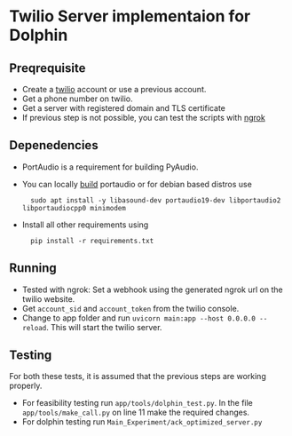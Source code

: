 # Twilio Server implementaion for Dolphin

## Preqrequisite
- Create a [twilio](https://www.twilio.com/try-twilio) account or use a previous account.
- Get a phone number on twilio.
- Get a server with registered domain and TLS certificate
- If previous step is not possible, you can test the scripts with [ngrok](https://ngrok.com/)

## Depenedencies
- PortAudio is a requirement for building PyAudio.

- You can locally [build](http://www.portaudio.com/docs/v19-doxydocs/compile_linux.html) portaudio or for debian based distros use

        sudo apt install -y libasound-dev portaudio19-dev libportaudio2 libportaudiocpp0 minimodem

- Install all other requirements using

        pip install -r requirements.txt

## Running
- Tested with ngrok: Set a webhook using the generated ngrok url on the twilio website.
- Get `account_sid` and `account_token` from the twilio console.
- Change to app folder and run `uvicorn main:app --host 0.0.0.0 --reload`. This will start the twilio server.

## Testing
For both these tests, it is assumed that the previous steps are working properly.
- For feasibility testing run `app/tools/dolphin_test.py`. In the file `app/tools/make_call.py` on line 11 make the required changes.
- For dolphin testing run `Main_Experiment/ack_optimized_server.py`
